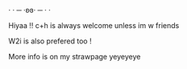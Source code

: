 · · ─ ·ʚɞ· ─ · ·

Hiyaa !! c+h is always welcome unless im w friends

W2i is also prefered too !

More info is on my strawpage yeyeyeye
